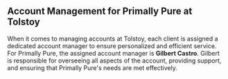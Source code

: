 ## Account Management for Primally Pure at Tolstoy

When it comes to managing accounts at Tolstoy, each client is assigned a dedicated account manager to ensure personalized and efficient service. For Primally Pure, the assigned account manager is **Gilbert Castro**. Gilbert is responsible for overseeing all aspects of the account, providing support, and ensuring that Primally Pure's needs are met effectively.